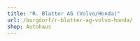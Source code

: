 ```yaml
---
title: "R. Blatter AG (Volvo/Honda)"
url: /burgdorf/r-blatter-ag-volvo-honda/
shop: Autohaus
---
```

